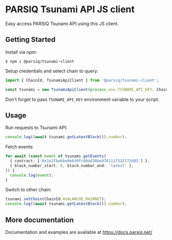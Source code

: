 # PARSIQ Tsunami API JS client

Easy access PARSIQ Tsunami API using this JS client.

## Getting Started

Install via npm:

```
$ npm i @parsiq/tsunami-client
```

Setup credentials and select chain to query:

```typescript
import { ChainId, TsunamiApiClient } from '@parsiq/tsunami-client';

const tsunami = new TsunamiApiClient(process.env.TSUNAMI_API_KEY, ChainId.ETH_MAINNET);
```

Don't forget to pass `TSUNAMI_API_KEY` environment variable to your script.

## Usage 

Run requests to Tsunami API:

```typescript
console.log((await tsunami.getLatestBlock()).number);
```

Fetch events:

```typescript
for await (const event of tsunami.getEvents(
  { contract: ['0x1e2fbe6be9eb39fc894d38be976111f332172d83'] },
  { block_number_start: 0, block_number_end: 'latest' },
)) {
  console.log(event);
}
```

Switch to other chain:

```typescript
tsunami.setChain(ChainId.AVALANCHE_MAINNET);
console.log((await tsunami.getLatestBlock()).number);
```

## More documentation

Documentation and examples are available at https://docs.parsiq.net/ 